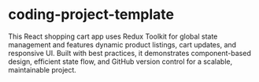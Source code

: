 # coding-project-template

This React shopping cart app uses Redux Toolkit for global state management and features dynamic product listings, cart updates, and responsive UI. Built with best practices, it demonstrates component-based design, efficient state flow, and GitHub version control for a scalable, maintainable project.
